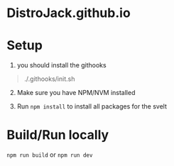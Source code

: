 # DistroJack.github.io

# Setup

1. you should install the githooks

> ./.githooks/init.sh

2. Make sure you have NPM/NVM installed

3. Run `npm install` to install all packages for the svelt

# Build/Run locally

`npm run build` or `npm run dev`
